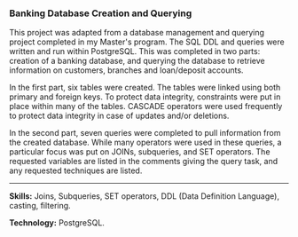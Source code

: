 ### Banking Database Creation and Querying

This project was adapted from a database management and querying project completed in my Master's program. The SQL DDL and queries were written and run within PostgreSQL. This was completed in two parts: creation of a banking database, and querying the database to retrieve information on customers, branches and loan/deposit accounts. 

In the first part, six tables were created. The tables were linked using both primary and foreign keys. To protect data integrity, constraints were put in place within many of the tables. CASCADE operators were used frequently to protect data integrity in case of updates and/or deletions.

In the second part, seven queries were completed to pull information from the created database. While many operators were used in these queries, a particular focus was put on JOINs, subqueries, and SET operators. The requested variables are listed in the comments giving the query task, and any requested techniques are listed. 

---
**Skills:** Joins, Subqueries, SET operators, DDL (Data Definition Language), casting, filtering.

**Technology:** PostgreSQL.
